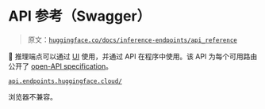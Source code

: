 # API 参考（Swagger）

> 原文：[`huggingface.co/docs/inference-endpoints/api_reference`](https://huggingface.co/docs/inference-endpoints/api_reference)

🤗 推理端点可以通过 [UI](https://ui.endpoints.huggingface.co/endpoints) 使用，并通过 API 在程序中使用。该 API 为每个可用路由公开了 [open-API specification](https://api.endpoints.huggingface.cloud/)。

[`api.endpoints.huggingface.cloud/`](https://api.endpoints.huggingface.cloud/)

浏览器不兼容。
